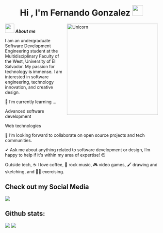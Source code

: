 <h1 align="center">Hi , I'm Fernando Gonzalez <img src="https://media.giphy.com/media/hvRJCLFzcasrR4ia7z/giphy.gif" width="35"></h1>
<img align="right" width=300px alt="Unicorn" src="https://c.tenor.com/GN73MKBawZYAAAAi/busy-cute.gif" />

<img src="https://media.giphy.com/media/ObNTw8Uzwy6KQ/giphy.gif" width="30px">&nbsp;***About me***

I am an undergraduate Software Development Engineering student at the Multidisciplinary Faculty of the West, University of El Salvador. My passion for technology is immense.
    I am interested in software engineering, technology innovation, and creative design.

  🌱 I’m currently learning ...

  Advanced software development

  Web technologies

👯 I’m looking forward to collaborate on open source projects and tech communities.

✔ Ask me about anything related to software development or design, I’m happy to help if it's within my area of expertise! 😉<br>

Outside tech, ☕ I love coffee, 🎸 rock music, 🎮 video games, 🖌️ drawing and sketching, and 🏋️‍♂️ exercising.
## Check out my Social Media

<a href= "https://www.instagram.com/fer.nando_gc/">
    <img src="https://img.shields.io/badge/Instagram-%23E4405F.svg?style=for-the-badge&logo=Instagram&logoColor=white">
</a>


<h2>Github stats:</h2> 

[![](https://github-readme-stats.vercel.app/api?username=Fergnandogc23100&show_icons=true&theme=tokyonight&hide_border=true&locale=en)](https://github.com/Fernandogc23100)
[![](https://github-readme-streak-stats.herokuapp.com/?user=Fernandogc23100&theme=material-palenight)](https://github.com/fernandogc23100)
</div>
